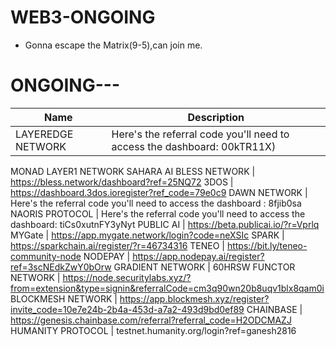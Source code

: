 # WEB3-ONGOING

* Gonna escape the Matrix(9-5),can join me.

# ONGOING---
Name | Description
------------ | ------------
LAYEREDGE NETWORK | Here's the referral code you'll need to access the dashboard: 00kTR11X)
MONAD LAYER1 NETWORK
SAHARA AI
BLESS NETWORK | https://bless.network/dashboard?ref=25NQ72
3DOS | https://dashboard.3dos.ioregister?ref_code=79e0c9
DAWN NETWORK | Here's the referral code you'll need to access the dashboard : 8fjib0sa
NAORIS PROTOCOL | Here's the referral code you'll need to access the dashboard: tiCs0xutnFY3yNyt
PUBLIC AI | https://beta.publicai.io/?r=Vprlq
MYGate | https://app.mygate.network/login?code=neXSIc
SPARK | https://sparkchain.ai/register/?r=46734316
TENEO | https://bit.ly/teneo-community-node 
NODEPAY | https://app.nodepay.ai/register?ref=3scNEdkZwY0bOrw
GRADIENT NETWORK | 60HRSW
FUNCTOR NETWORK | https://node.securitylabs.xyz/?from=extension&type=signin&referralCode=cm3q90wn20b8uqv1blx8qam0i
BLOCKMESH NETWORK | https://app.blockmesh.xyz/register?invite_code=10e7e24b-2b4a-453d-a7a2-493d9bd0ef89
CHAINBASE | https://genesis.chainbase.com/referral?referral_code=H2ODCMAZJ
HUMANITY PROTOCOL | testnet.humanity.org/login?ref=ganesh2816 
